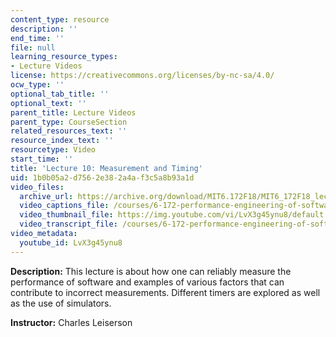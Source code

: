 ```yaml
---
content_type: resource
description: ''
end_time: ''
file: null
learning_resource_types:
- Lecture Videos
license: https://creativecommons.org/licenses/by-nc-sa/4.0/
ocw_type: ''
optional_tab_title: ''
optional_text: ''
parent_title: Lecture Videos
parent_type: CourseSection
related_resources_text: ''
resource_index_text: ''
resourcetype: Video
start_time: ''
title: 'Lecture 10: Measurement and Timing'
uid: 1b0b05a2-d756-2e38-2a4a-f3c5a8b93a1d
video_files:
  archive_url: https://archive.org/download/MIT6.172F18/MIT6_172F18_lecture_10_300k.mp4
  video_captions_file: /courses/6-172-performance-engineering-of-software-systems-fall-2018/b4d91c14d5785abb902a8f12ddf3ac39_LvX3g45ynu8.vtt
  video_thumbnail_file: https://img.youtube.com/vi/LvX3g45ynu8/default.jpg
  video_transcript_file: /courses/6-172-performance-engineering-of-software-systems-fall-2018/faff65ad19daa1c45ff1491233e901ff_LvX3g45ynu8.pdf
video_metadata:
  youtube_id: LvX3g45ynu8
---
```


**Description:** This lecture is about how one can reliably measure the performance of software and examples of various factors that can contribute to incorrect measurements. Different timers are explored as well as the use of simulators.

**Instructor:** Charles Leiserson

